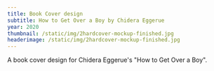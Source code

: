 ```yaml
---
title: Book Cover design
subtitle: How to Get Over a Boy by Chidera Eggerue
year: 2020
thumbnail: /static/img/2hardcover-mockup-finished.jpg
headerimage: /static/img/2hardcover-mockup-finished.jpg
---
```

A book cover design for Chidera Eggerue's "How to Get Over a Boy".